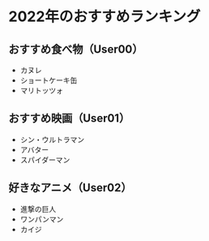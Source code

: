 # 2022年のおすすめランキング

## おすすめ食べ物（User00）
- カヌレ
- ショートケーキ缶
- マリトッツォ

## おすすめ映画（User01）
- シン・ウルトラマン
- アバター
- スパイダーマン

## 好きなアニメ（User02）
- 進撃の巨人
- ワンパンマン
- カイジ

